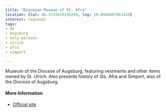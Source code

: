 ```yaml
---
title: "Diocesan Museum of St. Afra"
location: {lat: 48.3733418136289, lng: 10.8960887661434}
interest: regional
tags:
- de
- augsburg
- holy-persons
- ulrich
- afra
- simpert

---
```



Museum of the Diocese of Augsburg, featuring vestments and other items owned by St. Ulrich.  Also presents history of Sts. Afra and Simpert, also of the Diocese of Augsburg.

#### More Information

* [Official site](https://www.museum-st-afra.de/en/)





